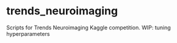 # trends_neuroimaging

Scripts for Trends Neuroimaging Kaggle competition. WIP: tuning hyperparameters
